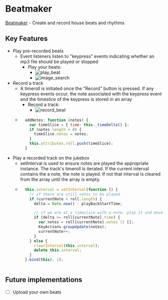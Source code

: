 # Beatmaker

[Beatmaker][Beatmaker] - Create and record house beats and rhythms

[Beatmaker]: http://www.housebeatmaker.co/

## Key Features

- Play pre-recorded beats
  - Event listeners listen to "keypress" events indicating whether an mp3 file
    should be played or stopped
    - Play your beats:
      - ![play_beat]
      - ![image_search]
- Record a track
  - A timeroll is initiated once the "Record" button is pressed. If any keypress
    events occur, the note associated with the keypress event and the timeslice
    of the keypress is stored in an array
    - Record a track:
      - ![record_beat]
  - ```javascript
      addNotes: function (notes) {
        var timeSlice = { time: this._timeDelta() };
        if (notes.length > 0) {
          timeSlice.notes = notes;
        }
        this.attributes.roll.push(timeSlice);
      }
    ```
- Play a recorded track on the jukebox
  - setInterval is used to ensure notes are played the appropriate instance. The
  track's timeroll is iterated. If the current interval contains the a note, the
  note is played. If not that interval is cleared from the array until the array
  is empty.
  - ```javascript
      this.interval = setInterval(function () {
        // if there are still notes to be played
        if (currentNote < roll.length) {
          delta = Date.now() - playBackStartTime;

          // if we are at a timeslice with a note, play it and move forward
          if (delta >= roll[currentNote].time) {
            var notes = roll[currentNote].notes || [];
            KeyActions.groupUpdate(notes);
            currentNote++;
          }
        } else {
          clearInterval(this.interval);
          delete this.interval;
        }
      }.bind(this), 1);
  ```
[image_search]: https://cloud.githubusercontent.com/assets/1275250/10827123/725f757e-7e2a-11e5-8309-cb16072398b4.gif
[play_beat]: https://cloud.githubusercontent.com/assets/1275250/11281655/5263443a-8eb0-11e5-89d3-dfa1ade0e2c5.gif
[record_beat]: https://cloud.githubusercontent.com/assets/1275250/11281978/e225bc5a-8eb1-11e5-9b84-76269d27a3c1.gif

## Future implementations

 - [ ] Upload your own beats
